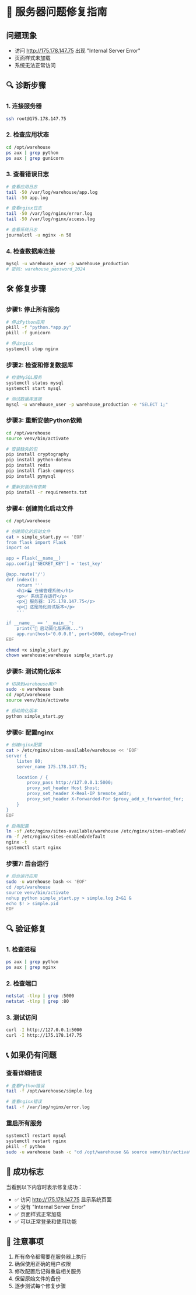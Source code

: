 # 🔧 服务器问题修复指南

## 问题现象
- 访问 http://175.178.147.75 出现 "Internal Server Error"
- 页面样式未加载
- 系统无法正常访问

## 🔍 诊断步骤

### 1. 连接服务器
```bash
ssh root@175.178.147.75
```

### 2. 检查应用状态
```bash
cd /opt/warehouse
ps aux | grep python
ps aux | grep gunicorn
```

### 3. 查看错误日志
```bash
# 查看应用日志
tail -50 /var/log/warehouse/app.log
tail -50 app.log

# 查看nginx日志
tail -50 /var/log/nginx/error.log
tail -50 /var/log/nginx/access.log

# 查看系统日志
journalctl -u nginx -n 50
```

### 4. 检查数据库连接
```bash
mysql -u warehouse_user -p warehouse_production
# 密码: warehouse_password_2024
```

## 🛠️ 修复步骤

### 步骤1: 停止所有服务
```bash
# 停止Python应用
pkill -f "python.*app.py"
pkill -f gunicorn

# 停止nginx
systemctl stop nginx
```

### 步骤2: 检查和修复数据库
```bash
# 检查MySQL服务
systemctl status mysql
systemctl start mysql

# 测试数据库连接
mysql -u warehouse_user -p warehouse_production -e "SELECT 1;"
```

### 步骤3: 重新安装Python依赖
```bash
cd /opt/warehouse
source venv/bin/activate

# 安装缺失的包
pip install cryptography
pip install python-dotenv
pip install redis
pip install flask-compress
pip install pymysql

# 重新安装所有依赖
pip install -r requirements.txt
```

### 步骤4: 创建简化启动文件
```bash
cd /opt/warehouse

# 创建简化的启动文件
cat > simple_start.py << 'EOF'
from flask import Flask
import os

app = Flask(__name__)
app.config['SECRET_KEY'] = 'test_key'

@app.route('/')
def index():
    return '''
    <h1>🏭 仓储管理系统</h1>
    <p>✅ 系统正在运行</p>
    <p>📍 服务器: 175.178.147.75</p>
    <p>🔧 这是简化测试版本</p>
    '''

if __name__ == '__main__':
    print("🚀 启动简化版系统...")
    app.run(host='0.0.0.0', port=5000, debug=True)
EOF

chmod +x simple_start.py
chown warehouse:warehouse simple_start.py
```

### 步骤5: 测试简化版本
```bash
# 切换到warehouse用户
sudo -u warehouse bash
cd /opt/warehouse
source venv/bin/activate

# 启动简化版本
python simple_start.py
```

### 步骤6: 配置nginx
```bash
# 创建nginx配置
cat > /etc/nginx/sites-available/warehouse << 'EOF'
server {
    listen 80;
    server_name 175.178.147.75;

    location / {
        proxy_pass http://127.0.0.1:5000;
        proxy_set_header Host $host;
        proxy_set_header X-Real-IP $remote_addr;
        proxy_set_header X-Forwarded-For $proxy_add_x_forwarded_for;
    }
}
EOF

# 启用配置
ln -sf /etc/nginx/sites-available/warehouse /etc/nginx/sites-enabled/
rm -f /etc/nginx/sites-enabled/default
nginx -t
systemctl start nginx
```

### 步骤7: 后台运行
```bash
# 后台运行应用
sudo -u warehouse bash << 'EOF'
cd /opt/warehouse
source venv/bin/activate
nohup python simple_start.py > simple.log 2>&1 &
echo $! > simple.pid
EOF
```

## 🔍 验证修复

### 1. 检查进程
```bash
ps aux | grep python
ps aux | grep nginx
```

### 2. 检查端口
```bash
netstat -tlnp | grep :5000
netstat -tlnp | grep :80
```

### 3. 测试访问
```bash
curl -I http://127.0.0.1:5000
curl -I http://175.178.147.75
```

## 📞 如果仍有问题

### 查看详细错误
```bash
# 查看Python错误
tail -f /opt/warehouse/simple.log

# 查看nginx错误
tail -f /var/log/nginx/error.log
```

### 重启所有服务
```bash
systemctl restart mysql
systemctl restart nginx
pkill -f python
sudo -u warehouse bash -c "cd /opt/warehouse && source venv/bin/activate && nohup python simple_start.py > simple.log 2>&1 &"
```

## 🎯 成功标志

当看到以下内容时表示修复成功：
- ✅ 访问 http://175.178.147.75 显示系统页面
- ✅ 没有 "Internal Server Error"
- ✅ 页面样式正常加载
- ✅ 可以正常登录和使用功能

## 📝 注意事项

1. 所有命令都需要在服务器上执行
2. 确保使用正确的用户权限
3. 修改配置后记得重启相关服务
4. 保留原始文件的备份
5. 逐步测试每个修复步骤
